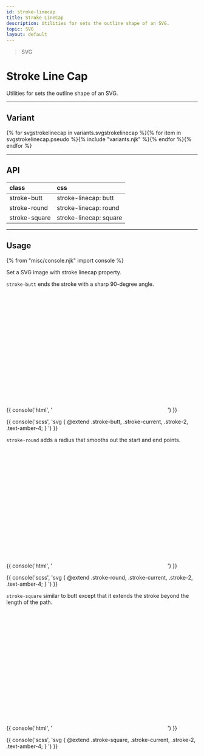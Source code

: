 ```yaml
---
id: stroke-linecap
title: Stroke LineCap
description: Utilities for sets the outline shape of an SVG.
topic: SVG
layout: default
---
```


> SVG

# Stroke Line Cap

Utilities for sets the outline shape of an SVG.

---

## Variant

<div class="flex flex-gap-2 flex-wrap justify-start items-center">{% for svgstrokelinecap in variants.svgstrokelinecap %}{% for item in svgstrokelinecap.pseudo %}{% include "variants.njk" %}{% endfor %}{% endfor %}</div>

---

## API

| <span class="padding-x-3 padding-y-1 text-white bg-shade-granite-5 font-semibold curve-border-md">class</span> | <span class="padding-x-3 padding-y-1 text-white bg-shade-granite-5 font-semibold curve-border-md">css</span> |
|:--|:--|
| stroke-butt | stroke-linecap: butt |
| stroke-round | stroke-linecap: round |
| stroke-square | stroke-linecap: square |

---

## Usage

{% from "misc/console.njk" import console %}

Set a SVG image with stroke linecap property.

<style>
  .stroke-width { stroke-width: 30 }
</style>

`stroke-butt` ends the stroke with a sharp 90-degree angle.

<div class="padding-x-4 margin-y-2 margin-x-auto flex justify-center items-center">
  <svg class="margin-y-4 height-10" xmlns="http://www.w3.org/2000/svg" version="1.1">
    <line class="fill-current text-shade-amber-4 stroke-current stroke-width stroke-butt" x1="40" x2="250" y1="20" y2="20"/>
  </svg>
</div>

{{ console('html',
'<svg class="stroke-butt ... stroke-current stroke-2 ... text-amber-4">
    ...
  </svg>
') }}

{{ console('scss',
'svg {
    @extend
      .stroke-butt,
      .stroke-current,
      .stroke-2,
      .text-amber-4;
}
') }}

`stroke-round` adds a radius that smooths out the start and end points.

<div class="padding-x-4 margin-y-2 margin-x-auto flex justify-center items-center">
  <svg class="margin-y-4 height-10" xmlns="http://www.w3.org/2000/svg" version="1.1">
    <line class="fill-current text-shade-amber-4 stroke-current stroke-width stroke-round" x1="40" x2="250" y1="20" y2="20"/>
  </svg>
</div>

{{ console('html',
'<svg class="stroke-round ... stroke-current stroke-2 ... text-amber-4">
    ...
  </svg>
') }}

{{ console('scss',
'svg {
    @extend
      .stroke-round,
      .stroke-current,
      .stroke-2,
      .text-amber-4;
}
') }}

`stroke-square` similar to butt except that it extends the stroke beyond the length of the path.

<div class="padding-x-4 margin-y-2 margin-x-auto flex justify-center items-center">
  <svg class="margin-y-4 height-10" xmlns="http://www.w3.org/2000/svg" version="1.1">
    <line class="fill-current text-shade-amber-4 stroke-current stroke-width stroke-square" x1="40" x2="250" y1="20" y2="20"/>
  </svg>
</div>

{{ console('html',
'<svg class="stroke-square ... stroke-current stroke-2 ... text-amber-4">
    ...
  </svg>
') }}

{{ console('scss',
'svg {
    @extend
      .stroke-square,
      .stroke-current,
      .stroke-2,
      .text-amber-4;
}
') }}

